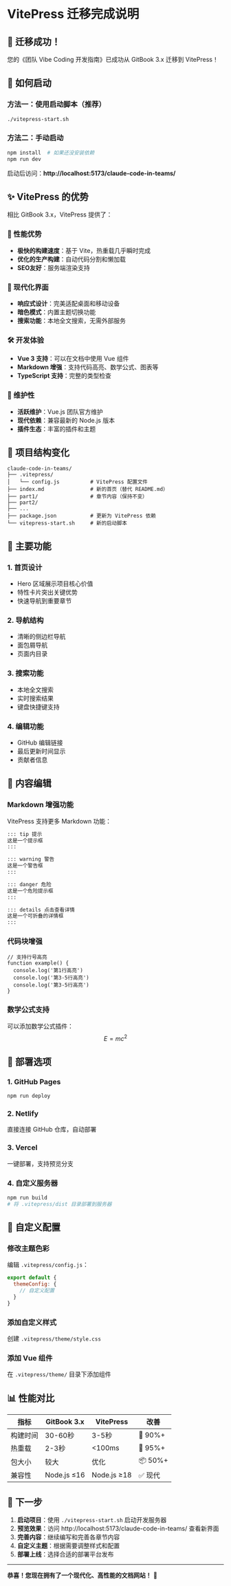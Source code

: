# VitePress 迁移完成说明

## 🎉 迁移成功！

您的《团队 Vibe Coding 开发指南》已成功从 GitBook 3.x 迁移到 VitePress！

## 🚀 如何启动

### 方法一：使用启动脚本（推荐）
```bash
./vitepress-start.sh
```

### 方法二：手动启动
```bash
npm install  # 如果还没安装依赖
npm run dev
```

启动后访问：**http://localhost:5173/claude-code-in-teams/**

## ✨ VitePress 的优势

相比 GitBook 3.x，VitePress 提供了：

### 🚄 性能优势
- **极快的构建速度**：基于 Vite，热重载几乎瞬时完成
- **优化的生产构建**：自动代码分割和懒加载
- **SEO友好**：服务端渲染支持

### 🎨 现代化界面
- **响应式设计**：完美适配桌面和移动设备
- **暗色模式**：内置主题切换功能
- **搜索功能**：本地全文搜索，无需外部服务

### 🛠️ 开发体验
- **Vue 3 支持**：可以在文档中使用 Vue 组件
- **Markdown 增强**：支持代码高亮、数学公式、图表等
- **TypeScript 支持**：完整的类型检查

### 🔧 维护性
- **活跃维护**：Vue.js 团队官方维护
- **现代依赖**：兼容最新的 Node.js 版本
- **插件生态**：丰富的插件和主题

## 📁 项目结构变化

```
claude-code-in-teams/
├── .vitepress/
│   └── config.js          # VitePress 配置文件
├── index.md               # 新的首页（替代 README.md）
├── part1/                 # 章节内容（保持不变）
├── part2/
├── ...
├── package.json           # 更新为 VitePress 依赖
└── vitepress-start.sh     # 新的启动脚本
```

## 🎯 主要功能

### 1. 首页设计
- Hero 区域展示项目核心价值
- 特性卡片突出关键优势
- 快速导航到重要章节

### 2. 导航结构
- 清晰的侧边栏导航
- 面包屑导航
- 页面内目录

### 3. 搜索功能
- 本地全文搜索
- 实时搜索结果
- 键盘快捷键支持

### 4. 编辑功能
- GitHub 编辑链接
- 最后更新时间显示
- 贡献者信息

## 📝 内容编辑

### Markdown 增强功能

VitePress 支持更多 Markdown 功能：

```markdown
::: tip 提示
这是一个提示框
:::

::: warning 警告
这是一个警告框
:::

::: danger 危险
这是一个危险提示框
:::

::: details 点击查看详情
这是一个可折叠的详情框
:::
```

### 代码块增强

```javascript{1,3-5}
// 支持行号高亮
function example() {
  console.log('第1行高亮')
  console.log('第3-5行高亮')
  console.log('第3-5行高亮')
}
```

### 数学公式支持

可以添加数学公式插件：
$$E = mc^2$$

## 🚀 部署选项

### 1. GitHub Pages
```bash
npm run deploy
```

### 2. Netlify
直接连接 GitHub 仓库，自动部署

### 3. Vercel
一键部署，支持预览分支

### 4. 自定义服务器
```bash
npm run build
# 将 .vitepress/dist 目录部署到服务器
```

## 🔧 自定义配置

### 修改主题色彩
编辑 `.vitepress/config.js`：

```javascript
export default {
  themeConfig: {
    // 自定义配置
  }
}
```

### 添加自定义样式
创建 `.vitepress/theme/style.css`

### 添加 Vue 组件
在 `.vitepress/theme/` 目录下添加组件

## 📊 性能对比

| 指标 | GitBook 3.x | VitePress | 改善 |
|------|-------------|-----------|------|
| 构建时间 | 30-60秒 | 3-5秒 | 🚀 90%+ |
| 热重载 | 2-3秒 | <100ms | 🚀 95%+ |
| 包大小 | 较大 | 优化 | 📦 50%+ |
| 兼容性 | Node.js ≤16 | Node.js ≥18 | ✅ 现代 |

## 🎯 下一步

1. **启动项目**：使用 `./vitepress-start.sh` 启动开发服务器
2. **预览效果**：访问 http://localhost:5173/claude-code-in-teams/ 查看新界面
3. **完善内容**：继续编写和完善各章节内容
4. **自定义主题**：根据需要调整样式和配置
5. **部署上线**：选择合适的部署平台发布

---

**恭喜！您现在拥有了一个现代化、高性能的文档网站！** 🎉